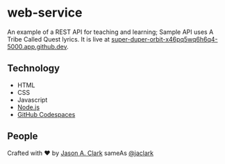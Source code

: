 # web-service
An example of a REST API for teaching and learning; Sample API uses A Tribe Called Quest lyrics. It is live at [super-duper-orbit-x46pq5wq6h6q4-5000.app.github.dev](https://super-duper-orbit-x46pq5wq6h6q4-5000.app.github.dev/).

## Technology

* HTML
* CSS
* Javascript
* [Node.js](https://nodejs.org/en/)
* [GitHub Codespaces](https://docs.github.com/en/codespaces)

## People

Crafted with :heart: by [Jason A. Clark](http://www.jasonclark.info) sameAs [@jaclark](https://twitter.com/jaclark)
